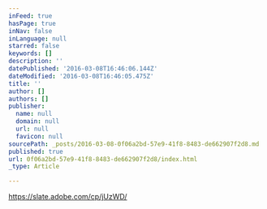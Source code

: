```yaml
---
inFeed: true
hasPage: true
inNav: false
inLanguage: null
starred: false
keywords: []
description: ''
datePublished: '2016-03-08T16:46:06.144Z'
dateModified: '2016-03-08T16:46:05.475Z'
title: ''
author: []
authors: []
publisher:
  name: null
  domain: null
  url: null
  favicon: null
sourcePath: _posts/2016-03-08-0f06a2bd-57e9-41f8-8483-de662907f2d8.md
published: true
url: 0f06a2bd-57e9-41f8-8483-de662907f2d8/index.html
_type: Article

---
```

https://slate.adobe.com/cp/jUzWD/